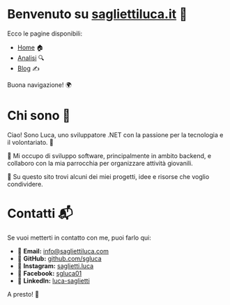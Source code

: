 # Benvenuto su [sagliettiluca.it](https://sagliettiluca.it) 🚀

Ecco le pagine disponibili:

- [Home](./) 🏠
- [Analisi](./Analisi) 🔍
- [Blog](./Blog) ✍️

Buona navigazione! 🌍


# Chi sono 👋

Ciao! Sono Luca, uno sviluppatore .NET con la passione per la tecnologia e il volontariato. 🎯

🚀 Mi occupo di sviluppo software, principalmente in ambito backend, e collaboro con la mia parrocchia per organizzare attività giovanili.

📌 Su questo sito trovi alcuni dei miei progetti, idee e risorse che voglio condividere.


# Contatti 📬

Se vuoi metterti in contatto con me, puoi farlo qui:

- 📧 **Email:** [info@sagliettiluca.com](mailto:info@sagliettiluca.com)
- 🐙 **GitHub:** [github.com/sgluca](https://github.com/sgluca)
- 📸 **Instagram:** [saglietti.luca](https://www.instagram.com/saglietti.luca/)
- 📘 **Facebook:** [sgluca01](https://www.facebook.com/sgluca01/)
- 💼 **LinkedIn:** [luca-saglietti](https://www.linkedin.com/in/luca-saglietti/)

A presto! 🚀
